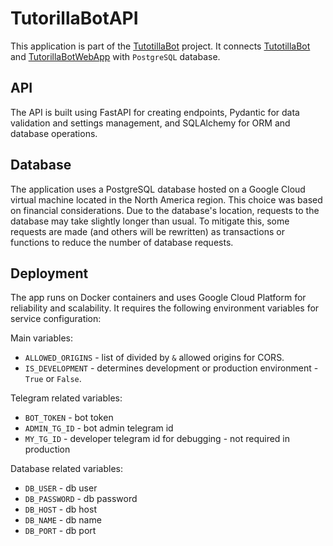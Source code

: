 # TutorillaBotAPI

This application is part of the [TutotillaBot](https://github.com/users/japolyak/projects/2/views/4) project.
It connects [TutotillaBot](https://github.com/japolyak/TutorillaBot) and [TutorillaBotWebApp](https://github.com/japolyak/TutorillaBotWebApp) with `PostgreSQL` database.

## API

The API is built using FastAPI for creating endpoints, Pydantic for data validation and settings management, and SQLAlchemy for ORM  and database operations.

## Database

The application uses a PostgreSQL database hosted on a Google Cloud virtual machine located in the North America region.
This choice was based on financial considerations. Due to the database's location, requests to the database may take slightly longer than usual.
To mitigate this, some requests are made (and others will be rewritten) as transactions or functions to reduce the number of database requests.

## Deployment

The app runs on Docker containers and uses Google Cloud Platform for reliability and scalability.
It requires the following environment variables for service configuration:

Main variables:
* `ALLOWED_ORIGINS` - list of divided by `&` allowed origins for CORS.
* `IS_DEVELOPMENT` - determines development or production environment - `True` or `False`.

Telegram related variables:

* `BOT_TOKEN` - bot token
* `ADMIN_TG_ID` - bot admin telegram id
* `MY_TG_ID` - developer telegram id for debugging - not required in production

Database related variables:
* `DB_USER` - db user
* `DB_PASSWORD` - db password
* `DB_HOST` - db host
* `DB_NAME` - db name
* `DB_PORT` - db port